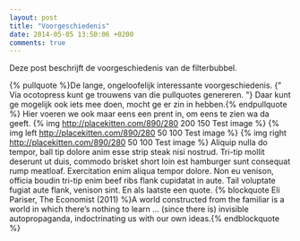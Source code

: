 ```yaml
---
layout: post
title: "Voorgeschiedenis"
date: 2014-05-05 13:50:06 +0200
comments: true
---
```

Deze post beschrijft de voorgeschiedenis van de filterbubbel.
<!-- more -->
{% pullquote %}De lange, ongeloofelijk interessante voorgeschiedenis. {" Via ocotopress kunt ge trouwens van die pullquotes genereren. "} Daar kunt ge mogelijk ook iets mee doen, mocht ge er zin in hebben.{% endpullquote %} Hier voeren we ook maar eens een prent in, om eens te zien wa da geeft.
{% img http://placekitten.com/890/280 200 150 Test image %}
{% img  left http://placekitten.com/890/280 50 100 Test image %}
{% img right http://placekitten.com/890/280 50 100 Test image %}
Aliquip nulla do tempor, ball tip dolore anim esse strip steak nisi nostrud. Tri-tip mollit deserunt ut duis, commodo brisket short loin est hamburger sunt consequat rump meatloaf. Exercitation enim aliqua tempor dolore. Non eu venison, officia boudin tri-tip enim beef ribs flank cupidatat in aute. Tail voluptate fugiat aute flank, venison sint.
En als laatste een quote.
{% blockquote Eli Pariser, The Economist (2011) %}A world constructed from the familiar is a world in which there’s nothing to learn ... (since there is) invisible autopropaganda, indoctrinating us with our own ideas.{% endblockquote %}